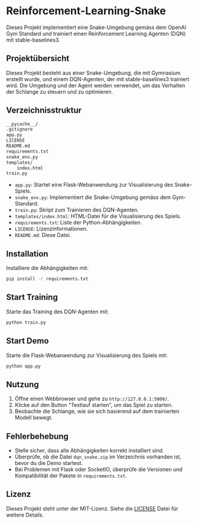 # Reinforcement-Learning-Snake

Dieses Projekt implementiert eine Snake-Umgebung gemäss dem OpenAI Gym Standard und trainiert einen Reinforcement Learning Agenten (DQN) mit stable-baselines3.

## Projektübersicht

Dieses Projekt besteht aus einer Snake-Umgebung, die mit Gymnasium erstellt wurde, und einem DQN-Agenten, der mit stable-baselines3 trainiert wird. Die Umgebung und der Agent werden verwendet, um das Verhalten der Schlange zu steuern und zu optimieren.

## Verzeichnisstruktur

```bash
__pycache__/
.gitignore
app.py
LICENSE
README.md
requirements.txt
snake_env.py
templates/
    index.html
train.py
```

- `app.py`: Startet eine Flask-Webanwendung zur Visualisierung des Snake-Spiels.
- `snake_env.py`: Implementiert die Snake-Umgebung gemäss dem Gym-Standard.
- `train.py`: Skript zum Trainieren des DQN-Agenten.
- `templates/index.html`: HTML-Datei für die Visualisierung des Spiels.
- `requirements.txt`: Liste der Python-Abhängigkeiten.
- `LICENSE`: Lizenzinformationen.
- `README.md`: Diese Datei.

## Installation

Installiere die Abhängigkeiten mit:

```bash
pip install -r requirements.txt
```

## Start Training

Starte das Training des DQN-Agenten mit:

```bash
python train.py
```

## Start Demo

Starte die Flask-Webanwendung zur Visualisierung des Spiels mit:

```bash
python app.py
```

## Nutzung

1. Öffne einen Webbrowser und gehe zu `http://127.0.0.1:5000/`.
2. Klicke auf den Button "Testlauf starten", um das Spiel zu starten.
3. Beobachte die Schlange, wie sie sich basierend auf dem trainierten Modell bewegt.

## Fehlerbehebung

- Stelle sicher, dass alle Abhängigkeiten korrekt installiert sind.
- Überprüfe, ob die Datei `dqn_snake.zip` im Verzeichnis vorhanden ist, bevor du die Demo startest.
- Bei Problemen mit Flask oder SocketIO, überprüfe die Versionen und Kompatibilität der Pakete in `requirements.txt`.

## Lizenz

Dieses Projekt steht unter der MIT-Lizenz. Siehe die [LICENSE](LICENSE) Datei für weitere Details.
